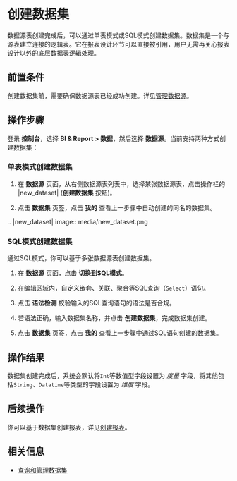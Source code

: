 # 创建数据集

数据源表创建完成后，可以通过单表模式或SQL模式创建数据集。数据集是一个与源表建立连接的逻辑表。它在报表设计环节可以直接被引用，用户无需再关心报表设计以外的底层数据表逻辑处理。

## 前置条件

创建数据集前，需要确保数据源表已经成功创建。详见[管理数据源](managing_datasource)。

## 操作步骤

登录 **控制台**，选择 **BI & Report > 数据**，然后选择 **数据源**。当前支持两种方式创建数据集：

### 单表模式创建数据集

1. 在 **数据源** 页面，从右侧数据源表列表中，选择某张数据源表，点击操作栏的 |new_dataset| (**创建数据集** 按钮)。

2. 点击 **数据集** 页签，点击 **我的** 查看上一步骤中自动创建的同名的数据集。

.. |new_dataset| image:: media/new_dataset.png

### SQL模式创建数据集

通过SQL模式，你可以基于多张数据源表创建数据集。

1. 在 **数据源** 页面，点击 **切换到SQL模式**。

2. 在编辑区域内，自定义嵌套、关联、聚合等SQL查询（`Select`）语句。

3. 点击 **语法检测** 校验输入的SQL查询语句的语法是否合规。

4. 若语法正确，输入数据集名称，并点击 **创建数据集**，完成数据集创建。

5. 点击 **数据集** 页签，点击 **我的** 查看上一步骤中通过SQL语句创建的数据集。

## 操作结果

数据集创建完成后，系统会默认将`Int`等数值型字段设置为 *度量* 字段，将其他包括`String`、`Datatime`等类型的字段设置为 *维度* 字段。

## 后续操作

你可以基于数据集创建报表，详见[创建报表](creating_report)。

## 相关信息

- [查询和管理数据集](managing_dataset)
